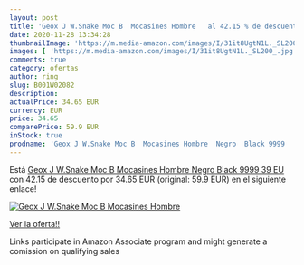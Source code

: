 ```yaml
---
layout: post
title: 'Geox J W.Snake Moc B  Mocasines Hombre   al 42.15 % de descuento'
date: 2020-11-28 13:34:28
thumbnailImage: 'https://m.media-amazon.com/images/I/31it8UgtN1L._SL200_.jpg'
images: [ 'https://m.media-amazon.com/images/I/31it8UgtN1L._SL200_.jpg' ]
comments: true
category: ofertas
author: ring
slug: B001W02082
description:
actualPrice: 34.65 EUR
currency: EUR
price: 34.65
comparePrice: 59.9 EUR
inStock: true
prodname: 'Geox J W.Snake Moc B  Mocasines Hombre  Negro  Black 9999   39 EU'
---
```


Está [Geox J W.Snake Moc B  Mocasines Hombre  Negro  Black 9999   39 EU](https://www.amazon.es/dp/B001W02082/?tag=tolees-21) con 42.15 de descuento por 34.65 EUR (original: 59.9 EUR) en el siguiente enlace!

[![Geox J W.Snake Moc B  Mocasines Hombre  ](https://m.media-amazon.com/images/I/31it8UgtN1L._SL200_.jpg)](https://www.amazon.es/dp/B001W02082/?tag=tolees-21)

[Ver la oferta!!](https://www.amazon.es/dp/B001W02082/?tag=tolees-21)

Links participate in Amazon Associate program and might generate a comission on qualifying sales


